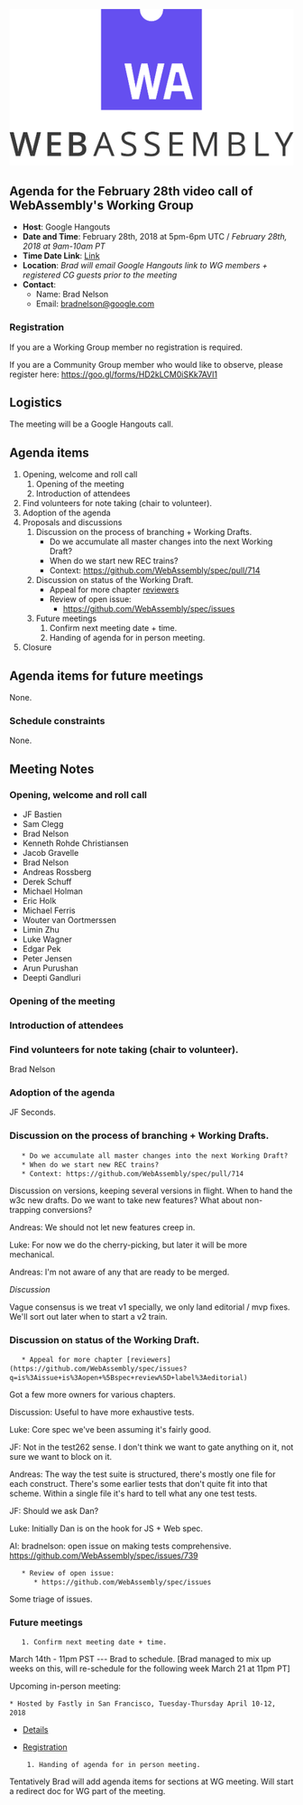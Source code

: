 ![WebAssembly logo](/images/WebAssembly.png)

## Agenda for the February 28th video call of WebAssembly's Working Group

- **Host**: Google Hangouts
- **Date and Time**: February 28th, 2018 at 5pm-6pm UTC / *February 28th, 2018 at 9am-10am PT*
- **Time Date Link**: [Link](https://www.timeanddate.com/worldclock/fixedtime.html?msg=WebAssembly+WG+Meeting&iso=20180228T09&p1=224&ah=1)
- **Location**: *Brad will email Google Hangouts link to WG members + registered CG guests prior to the meeting*
- **Contact**:
    - Name: Brad Nelson
    - Email: bradnelson@google.com

### Registration

If you are a Working Group member no registration is required.

If you are a Community Group member who would like to observe, please register
here:
https://goo.gl/forms/HD2kLCM0iSKk7AVl1

## Logistics

The meeting will be a Google Hangouts call.

## Agenda items

1. Opening, welcome and roll call
    1. Opening of the meeting
    1. Introduction of attendees
1. Find volunteers for note taking (chair to volunteer).
1. Adoption of the agenda
1. Proposals and discussions
    1. Discussion on the process of branching + Working Drafts.
       * Do we accumulate all master changes into the next Working Draft?
       * When do we start new REC trains?
       * Context: https://github.com/WebAssembly/spec/pull/714
    1. Discussion on status of the Working Draft.
       * Appeal for more chapter [reviewers](https://github.com/WebAssembly/spec/issues?q=is%3Aissue+is%3Aopen+%5Bspec+review%5D+label%3Aeditorial)
       * Review of open issue:
          * https://github.com/WebAssembly/spec/issues
    1. Future meetings
       1. Confirm next meeting date + time.
       1. Handing of agenda for in person meeting.
1. Closure

## Agenda items for future meetings

None.

### Schedule constraints

None.

## Meeting Notes

### Opening, welcome and roll call

* JF Bastien
* Sam Clegg
* Brad Nelson
* Kenneth Rohde Christiansen
* Jacob Gravelle
* Brad Nelson
* Andreas Rossberg
* Derek Schuff
* Michael Holman
* Eric Holk
* Michael Ferris
* Wouter van Oortmerssen
* Limin Zhu
* Luke Wagner
* Edgar Pek
* Peter Jensen
* Arun Purushan
* Deepti Gandluri

### Opening of the meeting

### Introduction of attendees

### Find volunteers for note taking (chair to volunteer).

Brad Nelson

### Adoption of the agenda

JF Seconds.

### Discussion on the process of branching + Working Drafts.
       * Do we accumulate all master changes into the next Working Draft?
       * When do we start new REC trains?
       * Context: https://github.com/WebAssembly/spec/pull/714

Discussion on versions, keeping several versions in flight.
When to hand the w3c new drafts.
Do we want to take new features?
What about non-trapping conversions?

Andreas: We should not let new features creep in.

Luke: For now we do the cherry-picking, but later it will be more mechanical.

Andreas: I'm not aware of any that are ready to be merged.

*Discussion*

Vague consensus is we treat v1 specially, we only land editorial / mvp fixes.
We'll sort out later when to start a v2 train.

### Discussion on status of the Working Draft.
       * Appeal for more chapter [reviewers](https://github.com/WebAssembly/spec/issues?q=is%3Aissue+is%3Aopen+%5Bspec+review%5D+label%3Aeditorial)

Got a few more owners for various chapters.

Discussion: Useful to have more exhaustive tests.

Luke: Core spec we've been assuming it's fairly good.

JF: Not in the test262 sense. I don't think we want to gate anything on it, not sure we want to block on it.

Andreas: The way the test suite is structured, there's mostly one file for each construct. There's some earlier tests that don't quite fit into that scheme. Within a single file it's hard to tell what any one test tests.

JF: Should we ask Dan?

Luke: Initially Dan is on the hook for JS + Web spec.

AI: bradnelson: open issue on making tests comprehensive.
https://github.com/WebAssembly/spec/issues/739


       * Review of open issue:
          * https://github.com/WebAssembly/spec/issues

Some triage of issues.

### Future meetings

       1. Confirm next meeting date + time.

March 14th - 11pm PST --- Brad to schedule.
[Brad managed to mix up weeks on this, will re-schedule for the following week March 21 at 11pm PT]

Upcoming in-person meeting:

	* Hosted by Fastly in San Francisco, Tuesday-Thursday April 10-12, 2018
* [Details](https://github.com/WebAssembly/meetings/blob/master/2018/CG-04.md)
* [Registration](https://docs.google.com/forms/d/e/1FAIpQLSe7o2joyHyjaRkDcDHBZs8Mc9VCMzhCHEKiqm-2xw4dSBRrTw/viewform) 

       1. Handing of agenda for in person meeting.
Tentatively Brad will add agenda items for sections at WG meeting.
Will start a redirect doc for WG part of the meeting.
